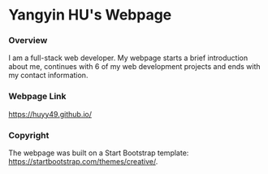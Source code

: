 # Yangyin HU's Webpage

### Overview
I am a full-stack web developer. My webpage starts a brief introduction about me, continues with 6 of my web development projects and ends with my contact information.

### Webpage Link
https://huyy49.github.io/

### Copyright
The webpage was built on a Start Bootstrap template: https://startbootstrap.com/themes/creative/.

